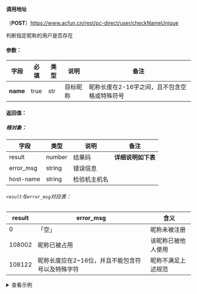 #### 调用地址

（**POST**）https://www.acfun.cn/rest/pc-direct/user/checkNameUnique

判断指定昵称的用户是否存在

#### 参数：

| 字段       | 必填   | 类型  | 说明   | 备注                       |
| -------- | ---- | --- | ---- | ------------------------ |
| **name** | true | str | 目标昵称 | 昵称长度在2-16字之间，且不包含空格或特殊符号 |

#### 返回值：

##### 根对象：

| 字段        | 类型     | 说明     | 备注          |
| --------- | ------ | ------ | ----------- |
| result    | number | 结果码    | **详细说明如下表** |
| error_msg | string | 错误信息   |             |
| host-name | string | 检验机主机名 |             |

###### `result`与`error_msg`对应表：

| result | error_msg                  | 含义        |
| ------ | -------------------------- | --------- |
| 0      | 「空」                        | 昵称未被注册    |
| 108002 | 昵称已被占用                     | 该昵称已被他人使用 |
| 108122 | 昵称长度应在2~16位，并且不能包含符号以及特殊字符 | 昵称不满足上述规范 |

<details>
<summary>查看示例</summary>

```bash
curl 'https://www.acfun.cn/rest/pc-direct/user/checkNameUnique' \
    -X POST \
    -H 'User-Agent: Mozilla/5.0 (Macintosh; Intel Mac OS X 10_13_6) AppleWebKit/537.36 (KHTML, like Gecko) Chrome/97.0.4692.99 Safari/537.36' \
    -H 'Accept: application/json, text/plain, */*' \
    -H 'Referer: https://www.acfun.cn/' \
    -H 'Content-Type: application/x-www-form-urlencoded' \
    --data-raw 'name=用户名(zangguojun)'
```
